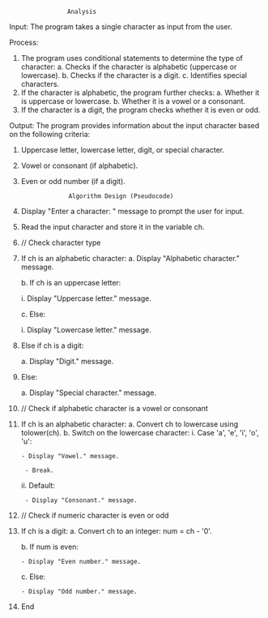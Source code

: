                     Analysis

Input:
The program takes a single character as input from the user.

Process:
1. The program uses conditional statements to determine the type of character:
   a. Checks if the character is alphabetic (uppercase or lowercase).
   b. Checks if the character is a digit.
   c. Identifies special characters.
2. If the character is alphabetic, the program further checks:
   a. Whether it is uppercase or lowercase.
   b. Whether it is a vowel or a consonant.
3. If the character is a digit, the program checks whether it is even or odd.

Output:
The program provides information about the input character based on the following criteria:
1. Uppercase letter, lowercase letter, digit, or special character.
2. Vowel or consonant (if alphabetic).
3. Even or odd number (if a digit).

                    Algorithm Design (Pseudocode)

1. Display "Enter a character: " message to prompt the user for input.
2. Read the input character and store it in the variable ch.

3. // Check character type
4. If ch is an alphabetic character:
   a. Display "Alphabetic character." message.

   b. If ch is an uppercase letter:

      i. Display "Uppercase letter." message.

   c. Else:

      i. Display "Lowercase letter." message.
6. Else if ch is a digit:

   a. Display "Digit." message.
8. Else:

   a. Display "Special character." message.

10. // Check if alphabetic character is a vowel or consonant
11. If ch is an alphabetic character:
    a. Convert ch to lowercase using tolower(ch).
     b. Switch on the lowercase character:
      i. Case 'a', 'e', 'i', 'o', 'u':

        - Display "Vowel." message.

         - Break.

      ii. Default:

         - Display "Consonant." message.

13. // Check if numeric character is even or odd
14. If ch is a digit:
    a. Convert ch to an integer: num = ch - '0'.

    b. If num is even:

        - Display "Even number." message.

    c. Else:

        - Display "Odd number." message.

16. End
